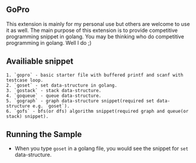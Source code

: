 ## GoPro
This extension is mainly for my personal use but others are welcome to use it as well.
The main purpose of this extension is to provide competitive programming snippet in golang.
You may be thinking who do competitive programming in golang. Well I do ;)

## Availiable snippet
    1. `gopro` - basic starter file with buffered printf and scanf with testcase loop.
    2. `goset` - set data-structure in golang.
    3. `gostack` - stack data-structure.
    4. `goqueue` - queue data-structure.
    5. `gograph` - graph data-structure snippet(required set data-structure e.g. `goset`).
    6. `gofs` - bfs(or dfs) algorithm snippet(required graph and queue(or stack) snippet).

## Running the Sample

- When you type `goset` in a golang file, you would see the snippet for `set` data-structure.
